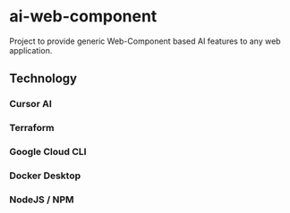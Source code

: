 # ai-web-component
Project to provide generic Web-Component based AI features to any web application.


## Technology

### Cursor AI
### Terraform
### Google Cloud CLI
### Docker Desktop
### NodeJS / NPM